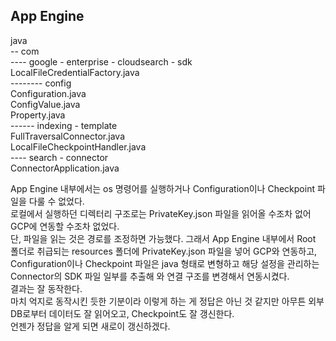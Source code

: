 ## App Engine
java  
-- com  
---- google - enterprise - cloudsearch - sdk  
        LocalFileCredentialFactory.java  
-------- config  
            Configuration.java  
            ConfigValue.java  
            Property.java  
------ indexing - template  
            FullTraversalConnector.java  
            LocalFileCheckpointHandler.java  
---- search - connector  
        ConnectorApplication.java  

App Engine 내부에서는 os 명령어를 실행하거나 Configuration이나 Checkpoint 파일을 다룰 수 없었다.  
로컬에서 실행하던 디렉터리 구조로는 PrivateKey.json 파일을 읽어올 수조차 없어 GCP에 연동할 수조차 없었다.  
단, 파일을 읽는 것은 경로를 조정하면 가능했다. 그래서 App Engine 내부에서 Root 폴더로 취급되는 resources 폴더에 PrivateKey.json 파일을 넣어 GCP와 연동하고,  
Configuration이나 Checkpoint 파일은 java 형태로 변형하고 해당 설정을 관리하는 Connector의 SDK 파일 일부를 추출해 와 연결 구조를 변경해서 연동시켰다.  
결과는 잘 동작한다.  
마치 억지로 동작시킨 듯한 기분이라 이렇게 하는 게 정답은 아닌 것 같지만 아무튼 외부 DB로부터 데이터도 잘 읽어오고, Checkpoint도 잘 갱신한다.  
언젠가 정답을 알게 되면 새로이 갱신하겠다.  
